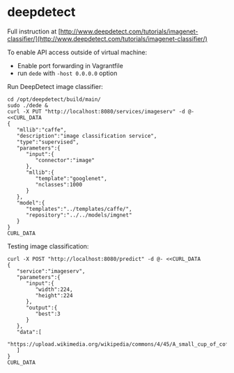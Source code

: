 # deepdetect

Full instruction at [http://www.deepdetect.com/tutorials/imagenet-classifier/](http://www.deepdetect.com/tutorials/imagenet-classifier/)

To enable API access outside of virtual machine:

* Enable port forwarding in Vagrantfile
* run `dede` with `-host 0.0.0.0` option

Run DeepDetect image classifier:

    cd /opt/deepdetect/build/main/
    sudo ./dede &
    curl -X PUT "http://localhost:8080/services/imageserv" -d @- <<CURL_DATA
    {
       "mllib":"caffe",
       "description":"image classification service",
       "type":"supervised",
       "parameters":{
          "input":{
             "connector":"image"
          },
          "mllib":{
             "template":"googlenet",
             "nclasses":1000
          }
       },
       "model":{
          "templates":"../templates/caffe/",
          "repository":"../../models/imgnet"
       }
    }
    CURL_DATA

Testing image classification:

    curl -X POST "http://localhost:8080/predict" -d @- <<CURL_DATA
    {
       "service":"imageserv",
       "parameters":{
          "input":{
             "width":224,
             "height":224
          },
          "output":{
             "best":3
          }
       },
       "data":[
          "https://upload.wikimedia.org/wikipedia/commons/4/45/A_small_cup_of_coffee.JPG"
       ]
    }
    CURL_DATA
